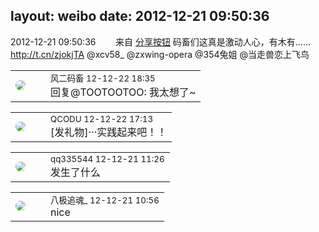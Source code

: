 layout: weibo
date: 2012-12-21 09:50:36
---
<meta name="referrer" content="no-referrer" />

2012-12-21 09:50:36  &nbsp;&nbsp;&nbsp;&nbsp;&nbsp;&nbsp; 来自 <a href="http://app.weibo.com/t/feed/cUcI1A" rel="nofollow">分享按钮</a>
码畜们这真是激动人心，有木有…… http://t.cn/zjokjTA  @xcv58_ @zxwing-opera @354兔姐 @当走兽恋上飞鸟 ​​​

<table style="width: 100%;">
  <tr>
    <td style="width: 40px;"><img style="border-radius:50%" src="https://tva3.sinaimg.cn/crop.0.0.639.639.50/6d2a6003jw8f3idy69w2gj20hs0hrt9g.jpg?KID=imgbed,tva&Expires=1624465746&ssig=J3DNsyNqJM"></td>
    <td colspan="2"><small>风二码畜 12-12-22 18:35</small><br/>回复@TOOTOOTOO: 我太想了~</td>
  </tr>
</table>

<table style="width: 100%;">
  <tr>
    <td style="width: 40px;"><img style="border-radius:50%" src="https://tvax1.sinaimg.cn/crop.0.0.512.512.50/6b69631dly8g0l3egwcbcj20e80e8dfu.jpg?KID=imgbed,tva&Expires=1624465746&ssig=k5kXxScrJJ"></td>
    <td colspan="2"><small>QCODU 12-12-22 17:13</small><br/>[发礼物]···实践起来吧！！</td>
  </tr>
</table>

<table style="width: 100%;">
  <tr>
    <td style="width: 40px;"><img style="border-radius:50%" src="https://tva4.sinaimg.cn/crop.0.0.180.180.50/7d25944djw1e8qgp5bmzyj2050050aa8.jpg?KID=imgbed,tva&Expires=1624465746&ssig=WZ5qLHZRN7"></td>
    <td colspan="2"><small>qq335544 12-12-21 11:26</small><br/>发生了什么</td>
  </tr>
</table>

<table style="width: 100%;">
  <tr>
    <td style="width: 40px;"><img style="border-radius:50%" src="https://tva2.sinaimg.cn/crop.0.0.180.180.50/7d3eebe6jw8f6x2z88wc1j2050050t8k.jpg?KID=imgbed,tva&Expires=1624465746&ssig=z8Y18RNb6h"></td>
    <td colspan="2"><small>八极追魂_ 12-12-21 10:56</small><br/>nice</td>
  </tr>
</table>
